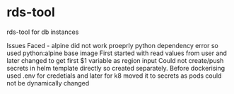 # rds-tool
rds-tool for db instances

Issues Faced -
alpine did not work proeprly python dependency error so used python:alpine base image
First started with read values from user and later changed to get first $1 variable as region input
Could not create/push secrets in helm template directly so created separately.
Before dockerising used .env for credetials and later for k8 moved it to secrets as pods could not be dynamically changed
